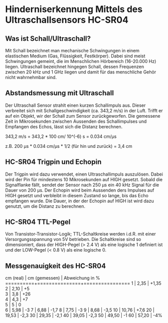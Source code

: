 # Hinderniserkennung Mittels des Ultraschallsensors HC-SR04

## Was ist Schall/Ultraschall?

Mit Schall bezeichnet man mechanische Schwingungen in einem elastischen Medium (Gas, Flüssigkeit, Festkörper). Dabei sind meist Schwingungen gemeint, die im Menschlichen Hörbereich (16-20.000 Hz) liegen. 
Ultraschall bezeichnet hingegen Schall, dessen Frequenzen zwischen 20 kHz und 1 GHz liegen und damit für das menschliche Gehör nicht wahrnehmbar sind. 

## Abstandsmessung mit Ultraschall

Der Ultraschall Sensor strahlt einen kurzen Schallimpuls aus. Dieser verbreitet sich mit Schallgeschwindigkeit (ca. 343,2 m/s) in der Luft. Trifft er auf ein Objekt, wir der Schall zum Sensor zurückgeworfen. Die gemessene Zeit in Mikrosekunden zwischen Aussenden des Schallimpulses und Empfangen des Echos, lässt sich die Distanz berechnen.

343,2 m/s = 343,2 * 100 cm/ 10^(-6) s = 0.034 cm/µs

z.B. 200 µs * 0.034 cm/µs * 1/2 (für hin und zurück) = 3,4 cm

## HC-SR04 Trigpin und Echopin

Der Trigpin wird dazu verwendet, einen Ultraschallimpuls auszulösen. Dabei wird der Pin für mindestens 10 Mikrosekunden auf HIGH gesetzt. Sobald die Signalflanke fällt, sendet der Sensor nach 250 µs ein 40 kHz Signal für die Dauer von 200 µs.
Der Echopin wird beim Aussenden ders Impulses auf HIGH gesetzt und verbleibt in diesem Zustand so lange, bis das Echo empfangen wurde.
Die Dauer, in der der Echopin auf HIGH ist wird dazu genutzt, um die Distanz zu berechnen.

## HC-SR04 TTL-Pegel

Von Transistor-Transistor-Logik; TTL-Schaltkreise werden i.d.R. mit einer Versorgungsspannung von 5V betrieben. Die Schaltkreise sind so dimensioniert, dass der HIGH-Pegel (> 2.4 V) als eine logische 1 definiert ist und der LOW-Pegel (< 0.8 V) als eine logische 0.

## Messgenauigkeit des HC-SR04

cm (real) | cm (gemessen) | Abweichung in %
==========+===============+================
       1  | 2,35          |   +1,35  
       2  | 2,10          |   +5  
       3  | 3,8           |   +26  
       4  | 4,3           |   +7  
       5  | 5             |    0     
       6  | 5,98          |   -3 
       7  | 6,88          |   -1,7
       8  | 7,75          |   -3
       9  | 8,68          |   -3,5
       10 | 10,76         |   +7,6
       20 | 19,53         |   -2,3
       30 | 29,35         |   -2,1
       40 | 39,05         |   -2,3
       50 | 49,50         |   -1
       60 | 57,20         |   -4%




